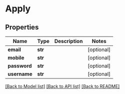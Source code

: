 # Apply

## Properties
Name | Type | Description | Notes
------------ | ------------- | ------------- | -------------
**email** | **str** |  | [optional] 
**mobile** | **str** |  | [optional] 
**password** | **str** |  | [optional] 
**username** | **str** |  | [optional] 

[[Back to Model list]](../README.md#documentation-for-models) [[Back to API list]](../README.md#documentation-for-api-endpoints) [[Back to README]](../README.md)


